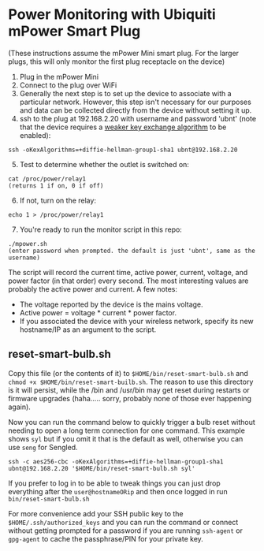 Power Monitoring with Ubiquiti mPower Smart Plug
============

(These instructions assume the mPower Mini smart plug. For the larger plugs, this will only monitor the first plug receptacle on the device)

1. Plug in the mPower Mini
2. Connect to the plug over WiFi
3. Generally the next step is to set up the device to associate with a particular network. However, this step isn't necessary for our purposes and data can be collected directly from the device without setting it up.
4. ssh to the plug at 192.168.2.20 with username and password 'ubnt' (note that the device requires a [weaker key exchange algorithm](http://www.openssh.com/legacy.html) to be enabled):
```
ssh -oKexAlgorithms=+diffie-hellman-group1-sha1 ubnt@192.168.2.20
```
5. Test to determine whether the outlet is switched on:
```
cat /proc/power/relay1
(returns 1 if on, 0 if off)
```
6. If not, turn on the relay:
```
echo 1 > /proc/power/relay1
```
7. You're ready to run the monitor script in this repo:
```
./mpower.sh
(enter password when prompted. the default is just 'ubnt', same as the username)
```

The script will record the current time, active power, current, voltage, and power factor (in that order) every second. The most interesting values are probably the active power and current. A few notes:
 * The voltage reported by the device is the mains voltage.
 * Active power = voltage * current * power factor.
 * If you associated the device with your wireless network, specify its new hostname/IP as an argument to the script.

## reset-smart-bulb.sh
Copy this file (or the contents of it) to `$HOME/bin/reset-smart-bulb.sh` and `chmod +x $HOME/bin/reset-smart-builb.sh`. The reason to use this directory is it will persist, while the /bin and /usr/bin may get reset during restarts or firmware upgrades (haha..... sorry, probably none of those ever happening again).

Now you can run the command below to quickly trigger a bulb reset without needing to open a long term connection for one command. This example shows `syl` but if you omit it that is the default as well, otherwise you can use `seng` for Sengled.

```
ssh -c aes256-cbc -oKexAlgorithms=+diffie-hellman-group1-sha1 ubnt@192.168.2.20 '$HOME/bin/reset-smart-bulb.sh syl'
```

If you prefer to log in to be able to tweak things you can just drop everything after the `user@hostnameORip` and then once logged in run `bin/reset-smart-bulb.sh`


For more convenience add your SSH public key to the `$HOME/.ssh/authorized_keys` and you can run the command or connect without getting prompted for a password if you are running `ssh-agent` or `gpg-agent` to cache the passphrase/PIN for your private key.
